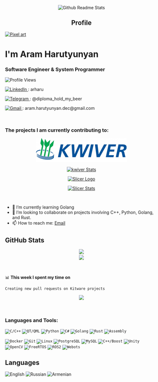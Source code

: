 <p align="center">
 <img width="100px" src="https://res.cloudinary.com/anuraghazra/image/upload/v1594908242/logo_ccswme.svg" align="center" alt="Github Readme Stats" />
 <h2 align="center">Profile</h2>
</p>


<!-- gif -->
<a href="https://www.youtube.com/watch?v=iicfmXFALM8">
    <img src="https://images-wixmp-ed30a86b8c4ca887773594c2.wixmp.com/f/c83c004e-1370-4756-88e5-4071de797088/de3zz9z-ffa11131-1b4b-4e9f-8d01-aaddb1a14243.gif?token=eyJ0eXAiOiJKV1QiLCJhbGciOiJIUzI1NiJ9.eyJzdWIiOiJ1cm46YXBwOjdlMGQxODg5ODIyNjQzNzNhNWYwZDQxNWVhMGQyNmUwIiwiaXNzIjoidXJuOmFwcDo3ZTBkMTg4OTgyMjY0MzczYTVmMGQ0MTVlYTBkMjZlMCIsIm9iaiI6W1t7InBhdGgiOiJcL2ZcL2M4M2MwMDRlLTEzNzAtNDc1Ni04OGU1LTQwNzFkZTc5NzA4OFwvZGUzeno5ei1mZmExMTEzMS0xYjRiLTRlOWYtOGQwMS1hYWRkYjFhMTQyNDMuZ2lmIn1dXSwiYXVkIjpbInVybjpzZXJ2aWNlOmZpbGUuZG93bmxvYWQiXX0.TFvXCZq_3q1zO1y7DXq6_-nuhYLG9laBYpzQka1offE" width="1000" alt="Pixel art">
</a>

# I'm Aram Harutyunyan
### Software Engineer & System Programmer

![Profile Views](https://komarev.com/ghpvc/?username=aramSofthenge&color=640eab)


<!-- How to contact me -->
<p>
  <a href="https://www.linkedin.com/in/arharu">
    <img height="30" src="https://upload.wikimedia.org/wikipedia/commons/thumb/8/81/LinkedIn_icon.svg/72px-LinkedIn_icon.svg.png?20210220164014" alt="LinkedIn" />
  </a> : arharu
</p>
<p>
  <a href="https://t.me/diploma_hold_my_beer">
    <img height="30" src="https://upload.wikimedia.org/wikipedia/commons/thumb/8/82/Telegram_logo.svg/512px-Telegram_logo.svg.png?20220101141644" alt="Telegram" />
  </a> : @diploma_hold_my_beer
</p>
<p>
  <a href="mailto:aram.harutyunan.dec@gmail.com">
    <img height="20" src="https://mailmeteor.com/logos/assets/PNG/Gmail_Logo_512px.png" alt="Gmail" />
  </a> : aram.harutyunyan.dec@gmail.com
</p>


<!-- My projects -->
<br />

<div><h3>The projects I am currently contributing to: </h3></div>

<p align="center">
  <a href="https://github.com/Kitware/kwiver">
    <img src="https://github.com/Kitware/kwiver/raw/master/doc/kwiver_Logo-300x78.png" alt="kwiver Logo" width="300" height="78" />
  </a>
</p>
<p align="center">
  <a href="https://github.com/Kitware/kwiver">
    <img src="https://github-readme-stats.vercel.app/api/pin/?username=Kitware&repo=kwiver&theme=tokyonight" alt="kwiver Stats" />
  </a>
</p>

<p align="center">
  <a href="https://github.com/Slicer/Slicer">
    <img src="https://avatars.githubusercontent.com/u/324362?s=200&v=4" alt="Slicer Logo" width="100" height="100" />
  </a>
</p>
<p align="center">
  <a href="https://github.com/Slicer/Slicer">
    <img src="https://github-readme-stats.vercel.app/api/pin/?username=Slicer&repo=Slicer&theme=tokyonight" alt="Slicer Stats" />
  </a>
</p>


<br />

<!-- Brief info about me -->

- 🌱 I’m currently learning Golang
- 👯 I’m looking to collaborate on projects involving C++, Python, Golang, and Rust.
- 📫 How to reach me: [Email](mailto:aram.harutyunyan.dec@gmail.com)

## GitHub Stats
<p align="center">
  <img src="https://github-readme-stats.vercel.app/api?username=aramSofthenge&show_icons=true&theme=tokyonight&include_all_commits=true&show_owner=true&border_color=531785" />
  <br>
  <img src="https://github-readme-stats.vercel.app/api/top-langs/?username=aramSofthenge&theme=tokyonight&layout=compact&border_color=531785&exclude_repo=Coursework1" />
</p>

<br>

📊 **This week I spent my time on**
<!-- START SECTION -->
```text
Creating new pull requests on Kitware projects
```
<!-- END SECTION -->

<p align="center">
  <img src="https://github-readme-activity-graph.vercel.app/graph?username=aramSofthenge&theme=tokyo-night" />
</p>


<br>

<!-- Programing languages and tools -->
### Languages and Tools:
<!-- Languages -->
<p>
<code><img height="40" src="https://raw.githubusercontent.com/isocpp/logos/master/cpp_logo.png" alt="C/C++"></code>
<code><img height="40" src="https://www.qt.io/hs-fs/hubfs/Qt-logo-neon_900px.png?width=300&height=214&name=Qt-logo-neon_900px.png" alt="QT/QML"></code>
<code><img height="40" src="https://s3.dualstack.us-east-2.amazonaws.com/pythondotorg-assets/media/community/logos/python-logo-only.png" alt="Python"></code>
<code><img height="40" src="https://upload.wikimedia.org/wikipedia/commons/thumb/b/bd/Logo_C_sharp.svg/256px-Logo_C_sharp.svg.png?20221121173824" alt="C#"></code>
<code><img height="50" src="https://go.dev/blog/go-brand/Go-Logo/PNG/Go-Logo_Aqua.png" alt="Golang"></code>
<code><img height="40" src="https://upload.wikimedia.org/wikipedia/commons/thumb/0/0f/Original_Ferris.svg/512px-Original_Ferris.svg.png" alt="Rust"></code>
<code><img height="30" src="https://upload.wikimedia.org/wikipedia/commons/2/28/ASM_International_logo.svg" alt="Assembly"></code>
</p>

<!-- Tools -->
<p>
<code><img height="50" src="https://cdn.worldvectorlogo.com/logos/docker-4.svg" alt="Docker"></code>
<code><img height="40" src="https://upload.wikimedia.org/wikipedia/commons/thumb/3/3f/Git_icon.svg/97px-Git_icon.svg.png?20220905010122" alt="Git"></code>
<code><img height="40" src="https://upload.wikimedia.org/wikipedia/commons/thumb/3/35/Tux.svg/265px-Tux.svg.png" alt="Linux"></code>
<code><img height="40" src="https://upload.wikimedia.org/wikipedia/commons/thumb/2/29/Postgresql_elephant.svg/540px-Postgresql_elephant.svg.png" alt="PostgreSQL"></code>
<code><img height="40" src="https://www.vectorlogo.zone/logos/mysql/mysql-ar21.svg" alt="MySQL"></code>
<code><img height="40" src="https://upload.wikimedia.org/wikipedia/commons/c/cd/Boost.png" alt="C++/Boost"></code>
<code><img height="50" src="https://www.svgrepo.com/show/331626/unity.svg" alt="Unity"></code>
<code><img height="40" src="https://upload.wikimedia.org/wikipedia/commons/thumb/3/32/OpenCV_Logo_with_text_svg_version.svg/487px-OpenCV_Logo_with_text_svg_version.svg.png" alt="OpenCV"></code>
<code><img height="30" src="https://upload.wikimedia.org/wikipedia/commons/thumb/3/3e/FreeRTOS_logo_2005.svg/238px-FreeRTOS_logo_2005.svg.png?20170827135614" alt="FreeRTOS"></code>
<code><img height="50" src="https://www.theconstructsim.com/wp-content/uploads/2022/07/ROS-inside-white.png" alt="ROS2"></code>
<code><img height="40" src="https://cyberbotics.com/assets/images/webots.png" alt="Webots"></code>
</p>

<!-- Actual languages -->

## Languages
![English](https://img.shields.io/badge/English-Proficient-blue)
![Russian](https://img.shields.io/badge/Russian-Native-brightgreen)
![Armenian](https://img.shields.io/badge/Armenian-Native-brightgreen)

